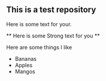 
## This is a test repository

Here is some text for your.

** Here is some Strong text for you **

Here are some things I like
* Bananas
* Apples
* Mangos
